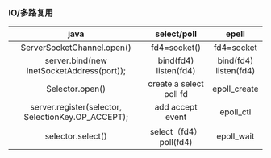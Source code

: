 ### IO/多路复用

|                        java                        |        select/poll         |           epell            |
| :------------------------------------------------: | :------------------------: | :------------------------: |
|             ServerSocketChannel.open()             |        fd4=socket()        |         fd4=socket         |
|     server.bind(new InetSocketAddress(port));      | bind(fd4)<br />listen(fd4) | bind(fd4)<br />listen(fd4) |
|                  Selector.open()                   |  create a select poll fd   |        epoll_create        |
| server.register(selector, SelectionKey.OP_ACCEPT); |      add accept event      |         epoll_ctl          |
|                 selector.select()                  |  select（fd4） poll(fd4)   |         epoll_wait         |
